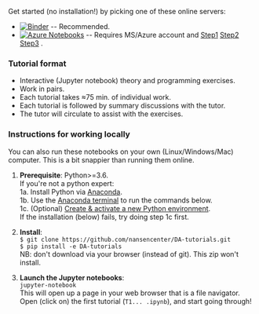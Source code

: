 Get started (no installation!) by picking one of these online servers:

- [![Binder](https://mybinder.org/badge_logo.svg)](https://mybinder.org/v2/gh/nansencenter/DA-tutorials/master) -- Recommended.
- [![Azure Notebooks](https://notebooks.azure.com/launch.png)](https://notebooks.azure.com/import/gh/nansencenter/DA-tutorials) -- Requires MS/Azure account and
[Step1](./resources/instruction_images/azure1.png)
[Step2](./resources/instruction_images/azure2.png)
[Step3](./resources/instruction_images/azure3.png)
.


### Tutorial format
<!--
! 
! Previews resources/getting_started/*.svg
! 
-->

<!---![Getting started 1](./resources/getting_started/intro1.svg)-->
<!---![Getting started 2](./resources/getting_started/intro2.svg)-->
<!---![Getting started 4](./resources/getting_started/intro4.svg)-->

* Interactive (Jupyter notebook) theory and programming exercises.
* Work in pairs.
* Each tutorial takes ≈75 min. of individual work.
* Each tutorial is followed by summary discussions with the tutor.
* The tutor will circulate to assist with the exercises.

### Instructions for working locally
You can also run these notebooks on your own (Linux/Windows/Mac) computer.
This is a bit snappier than running them online.

1. **Prerequisite**: Python>=3.6.  
   If you're not a python expert:  
   1a. Install Python via [Anaconda](https://www.anaconda.com/download).  
   1b. Use the [Anaconda terminal](https://docs.conda.io/projects/conda/en/latest/user-guide/getting-started.html#starting-conda) to run the commands below.  
   1c. (Optional) [Create & activate a new Python environment](https://docs.conda.io/projects/conda/en/latest/user-guide/getting-started.html#managing-environments).  
   If the installation (below) fails, try doing step 1c first.

2. **Install**:  
   `$ git clone https://github.com/nansencenter/DA-tutorials.git`  
   `$ pip install -e DA-tutorials`  
   NB: don't download via your browser (instead of git). This zip won't install.

3. **Launch the Jupyter notebooks**:  
   `jupyter-notebook`  
   This will open up a page in your web browser that is a file navigator.  
   Open (click on) the first tutorial (`T1... .ipynb`), and start going through!


